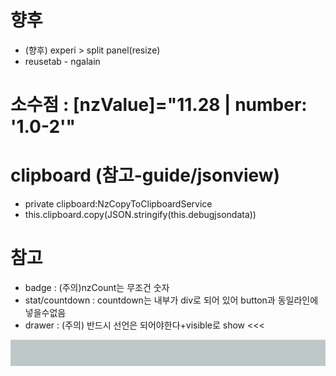# 향후
- (향후) experi > split panel(resize)
- reusetab - ngalain

# 소수점 : [nzValue]="11.28 | number: '1.0-2'"

# clipboard (참고-guide/jsonview)
- private clipboard:NzCopyToClipboardService
- this.clipboard.copy(JSON.stringify(this.debugjsondata))


# 참고
- badge : (주의)nzCount는 무조건 숫자
- stat/countdown : countdown는 내부가 div로 되어 있어 button과 동일라인에 넣을수없음
- drawer : (주의) 반드시 선언은 되어야한다+visible로 show <<< <xxx-drawer></xxx-drawer>


<div style="background: rgb(190, 200, 200);padding: 26px 16px 16px;">
